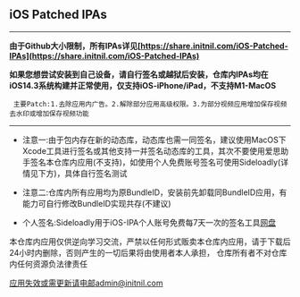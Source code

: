 ## iOS Patched IPAs

---

**由于Github大小限制，所有IPAs详见[https://share.initnil.com/iOS-Patched-IPAs](https://share.initnil.com/iOS-Patched-IPAs)**

**如果您想尝试安装到自己设备，请自行签名或越狱后安装，仓库内IPAs均在iOS14.3系统构建并正常使用，仅支持iOS-iPhone/iPad，不支持M1-MacOS**

` 主要Patch:1.去除应用内广告。2.解除部分应用高级权限。3.为部分视频应用增加保存视频去水印或增加保存视频功能`

---

* 注意一:由于包内存在新的动态库，动态库也需一同签名，建议使用MacOS下Xcode工具进行签名或其他支持一并签名动态库的工具，其次不要使用爱思助手签名本仓库内应用(不支持)，如使用个人免费账号签名可使用Sideloadly(详情见下方)，具体自行签名测试

* 注意二:仓库内所有应用均为原BundleID，安装前先卸载同BundleID应用，有能力可自行修改BundleID实现共存(不建议)

* 个人签名:Sideloadly用于iOS-IPA个人账号免费每7天一次的签名工具[网盘](https://share.initnil.com/Sideloadly)

本仓库内应用仅供逆向学习交流，严禁以任何形式贩卖本仓库内应用，请于下载后24小时内删除，否则产生的一切后果将由使用者本人承担， 仓库所有者不对仓库内任何资源负法律责任

应用失效或需更新请电邮admin@initnil.com
